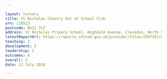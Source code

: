 ```yaml
---

layout: nursery
title: St Nicholas Chantry Out of School Club
urn: 118513
postcode: BS21 7LT
address: St Nicholas Primary School, Highdale Avenue, Clevedon, North Somerset, BS21 7LT
latestReportUrl: https://reports.ofsted.gov.uk/provider/files/2587357/urn/118513.pdf
teaching: 2
development: 2
leadership: 2
outcomes: 0
overall: 2
date: 13 July 2016

---
```

